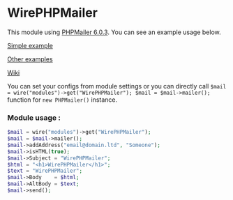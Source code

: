 # WirePHPMailer

This module using [PHPMailer 6.0.3](https://github.com/PHPMailer/PHPMailer). You can see an example usage below.

[Simple example](https://github.com/PHPMailer/PHPMailer#a-simple-example)

[Other examples](https://github.com/PHPMailer/PHPMailer/tree/master/examples)

[Wiki](https://github.com/PHPMailer/PHPMailer/wiki)

You can set your configs from module settings or you can directly call `$mail = wire("modules")->get("WirePHPMailer"); $mail = $mail->mailer();` function for `new PHPMailer()` instance.

### Module usage :

```php
$mail = wire("modules")->get("WirePHPMailer");
$mail = $mail->mailer();
$mail->addAddress("email@domain.ltd", "Someone");
$mail->isHTML(true);
$mail->Subject = "WirePHPMailer";
$html = "<h1>WirePHPMailer</h1>";
$text = "WirePHPMailer";
$mail->Body    = $html;
$mail->AltBody = $text;
$mail->send();
```